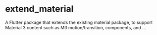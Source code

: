 # extend_material
A Flutter package that extends the existing material package, to support Material 3 content such as M3 motion/transition, components, and ...
